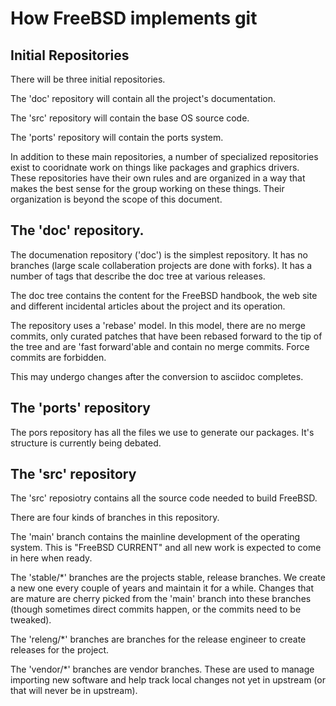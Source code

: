 # How FreeBSD implements git

## Initial Repositories

There will be three initial repositories.

The 'doc' repository will contain all the project's documentation.

The 'src' repository will contain the base OS source code.

The 'ports' repository will contain the ports system.

In addition to these main repositories, a number of specialized
repositories exist to cooridnate work on things like packages and
graphics drivers. These repositories have their own rules and are
organized in a way that makes the best sense for the group working on
these things. Their organization is beyond the scope of this document.

## The 'doc' repository.

The documenation repository ('doc') is the simplest repository. It has
no branches (large scale collaberation projects are done with
forks). It has a number of tags that describe the doc tree at various
releases.

The doc tree contains the content for the FreeBSD handbook, the web
site and different incidental articles about the project and its
operation.

The repository uses a 'rebase' model. In this model, there are no
merge commits, only curated patches that have been rebased forward to
the tip of the tree and are 'fast forward'able and contain no merge
commits. Force commits are forbidden.

This may undergo changes after the conversion to asciidoc completes.

## The 'ports' repository

The pors repository has all the files we use to generate our
packages. It's structure is currently being debated.

## The 'src' repository

The 'src' reposiotry contains all the source code needed to build
FreeBSD.

There are four kinds of branches in this repository.

The 'main' branch contains the mainline development of the operating
system. This is "FreeBSD CURRENT" and all new work is expected to come
in here when ready.

The 'stable/*' branches are the projects stable, release branches. We
create a new one every couple of years and maintain it for a
while. Changes that are mature are cherry picked from the 'main'
branch into these branches (though sometimes direct commits happen, or
the commits need to be tweaked).

The 'releng/*' branches are branches for the release engineer to
create releases for the project.

The 'vendor/*' branches are vendor branches. These are used to manage
importing new software and help track local changes not yet in
upstream (or that will never be in upstream).

